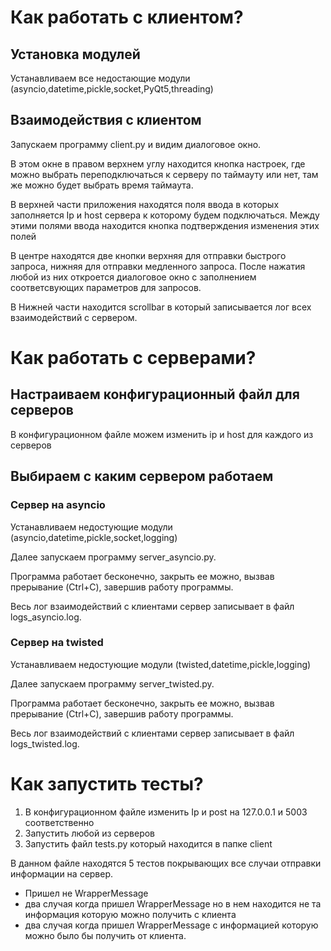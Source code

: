 # Как работать с клиентом?

## Установка модулей

Устанавливаем все недостающие модули (asyncio,datetime,pickle,socket,PyQt5,threading)

## Взаимодействия с клиентом

Запускаем программу client.py и видим диалоговое окно. 

В этом окне в правом верхнем углу находится кнопка настроек, где можно выбрать переподключаться к серверу по таймауту или нет, там же можно будет выбрать время таймаута.

В верхней части приложения находятся поля ввода в которых заполняется Ip и host сервера к которому будем подключаться. Между этими полями ввода находится кнопка подтверждения изменения этих полей

В центре находятся две кнопки верхняя для отправки быстрого запроса, нижняя для отправки медленного запроса. После нажатия любой из них откроется диалоговое окно с заполнением соответсвующих параметров для запросов.

В Нижней части находится scrollbar в который записывается лог всех взаимодействий с сервером.


# Как работать с серверами?

## Настраиваем конфигурационный файл для серверов

В конфигурационном файле можем изменить ip и host для каждого из серверов

## Выбираем с каким сервером работаем 

### Сервер на asyncio

Устанавливаем недостующие модули (asyncio,datetime,pickle,socket,logging)

Далее запускаем программу server_asyncio.py. 

Программа работает бесконечно, закрыть ее можно, вызвав прерывание (Ctrl+C), завершив работу программы.

Весь лог взаимодействий с клиентами сервер записывает в файл logs_asyncio.log.

### Сервер на twisted

Устанавливаем недостующие модули (twisted,datetime,pickle,logging)

Далее запускаем программу server_twisted.py. 

Программа работает бесконечно, закрыть ее можно, вызвав прерывание (Ctrl+C), завершив работу программы.

Весь лог взаимодействий с клиентами сервер записывает в файл logs_twisted.log.

# Как запустить тесты?

1. В конфигурационном файле изменить Ip и post на 127.0.0.1 и 5003 соответственно
2. Запустить любой из серверов
3. Запустить файл tests.py который находится в папке client

В данном файле находятся 5 тестов покрывающих все случаи отправки информации на сервер.

* Пришел не WrapperMessage
* два случая когда пришел WrapperMessage но в нем находится не та информация которую можно получить с клиента
* два случая когда пришел WrapperMessage с информацией которую можно было бы получить от клиента.


```python

```
